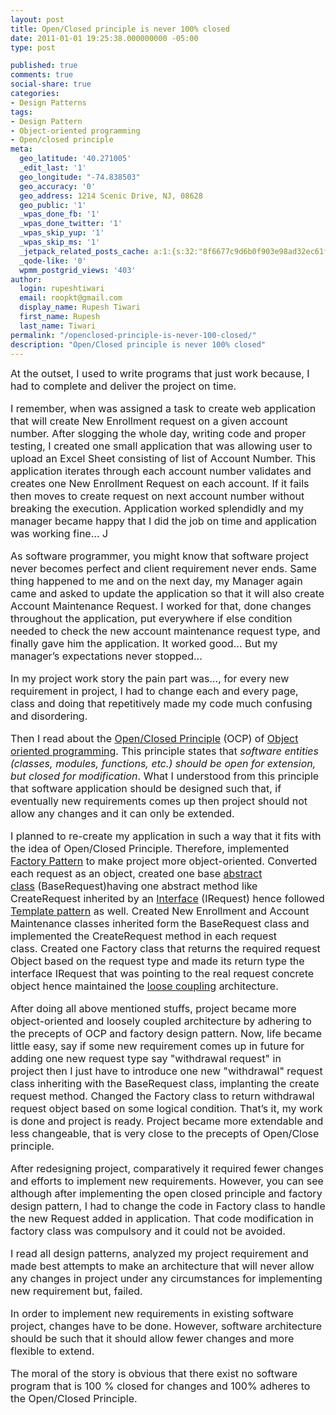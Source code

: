 ```yaml
---
layout: post
title: Open/Closed principle is never 100% closed
date: 2011-01-01 19:25:38.000000000 -05:00
type: post

published: true
comments: true
social-share: true
categories:
- Design Patterns
tags:
- Design Pattern
- Object-oriented programming
- Open/closed principle
meta:
  geo_latitude: '40.271005'
  _edit_last: '1'
  geo_longitude: "-74.838503"
  geo_accuracy: '0'
  geo_address: 1214 Scenic Drive, NJ, 08628
  geo_public: '1'
  _wpas_done_fb: '1'
  _wpas_done_twitter: '1'
  _wpas_skip_yup: '1'
  _wpas_skip_ms: '1'
  _jetpack_related_posts_cache: a:1:{s:32:"8f6677c9d6b0f903e98ad32ec61f8deb";a:2:{s:7:"expires";i:1600703592;s:7:"payload";a:3:{i:0;a:1:{s:2:"id";i:295;}i:1;a:1:{s:2:"id";i:2254;}i:2;a:1:{s:2:"id";i:2502;}}}}
  _qode-like: '0'
  wpmm_postgrid_views: '403'
author:
  login: rupeshtiwari
  email: roopkt@gmail.com
  display_name: Rupesh Tiwari
  first_name: Rupesh
  last_name: Tiwari
permalink: "/openclosed-principle-is-never-100-closed/"
description: "Open/Closed principle is never 100% closed"
---
```

<p>
				<font size="3">At the outset, I used to write programs that just work because, I had to complete and deliver the project on time.</p>
<p>I remember, when&nbsp;was assigned a task to create web application that will create New Enrollment request on a given account number. After slogging the whole day, writing code and proper testing, I created one small application that was allowing user to upload an Excel Sheet consisting of&nbsp;list of Account Number. This application iterates through each account number validates and creates one New Enrollment Request on each account. If it fails then moves to create request on next account number without breaking the execution. Application worked splendidly and my manager became happy that&nbsp;I did the job on time and application was working fine... J</p>
<p>As software programmer, you might know that software project never becomes perfect and client requirement never ends. Same thing happened to me and on the next day, my Manager again came and asked to update the application so that it will also create Account Maintenance Request. I&nbsp;worked for that, done changes throughout the application, put everywhere if else condition needed to check the new account maintenance request type, and finally gave&nbsp;him the application. It worked good... But&nbsp;my manager’s&nbsp;expectations never stopped...</p>
<p>In my project work story the pain part was…, for every new requirement in project, I had to change each and every page, class and doing that repetitively made my code much confusing and disordering.</p>
<p>Then I read about the <a href="http://en.wikipedia.org/wiki/Open/closed_principle">Open/Closed Principle</a>&nbsp;(OCP) of <a href="http://en.wikipedia.org/wiki/Object-oriented_programming">Object oriented programming</a>. This principle states that <em>software entities (classes, modules, functions, etc.) should be open for extension, but closed for modification</em>. What I understood from this principle that software application should be designed such that, if eventually new requirements comes up then project should not allow any changes and it can only be extended.</p>
<p>I planned to re-create my application in such a way that it fits with the idea of Open/Closed Principle. Therefore, implemented <a href="http://en.wikipedia.org/wiki/Factory_method_pattern">Factory Pattern</a>&nbsp;to make project more object-oriented. Converted each request as an object, created one base <a href="http://en.wikipedia.org/wiki/Abstract_class">abstract class</a>&nbsp;(BaseRequest)having one abstract method like CreateRequest inherited by an <a href="http://en.wikipedia.org/wiki/Interfaces">Interface</a> (IRequest) hence followed <a href="http://en.wikipedia.org/wiki/Template_method_pattern">Template pattern</a> as well. Created New Enrollment and Account Maintenance classes inherited form the BaseRequest class and implemented the CreateRequest method in each request class.&nbsp;Created one Factory class that returns the required request Object based on the request type and made its return type the interface IRequest that was pointing to the real request concrete object hence maintained the <a href="http://en.wikipedia.org/wiki/Loose_coupling">loose coupling</a> architecture.</p>
<p>After doing all above mentioned stuffs, project became more object-oriented&nbsp;and loosely coupled architecture by adhering to the precepts of OCP&nbsp;and factory design pattern. Now, life became little easy, say if some new&nbsp;requirement comes&nbsp;up in future for adding one new request type say "withdrawal request"&nbsp;in project&nbsp;then I just have to introduce one new "withdrawal" request class inheriting with the BaseRequest class, implanting the create request method. Changed the Factory class to return withdrawal request object based on some logical condition. That’s it, my work is done and project is ready. Project became more extendable and less changeable, that is very close to the precepts of Open/Close principle.</p>
<p>After redesigning project, comparatively it required fewer changes and efforts to implement new requirements. However, you can see although after implementing the open closed principle&nbsp;and factory design pattern, I had to change the code in Factory class to handle the new Request added in application. That code modification in factory class was compulsory and&nbsp;it could not be avoided.</p>
<p>I read all design patterns, analyzed my project requirement and made best attempts to make an architecture that will never allow any changes in project under any circumstances for implementing new requirement&nbsp;but, failed.</p>
<p>In order to implement new requirements in existing software project, changes have to be done. However, software architecture should be such that it should allow fewer changes and more flexible to extend.</p>
<p>The moral of the story is obvious that there exist no software program that is 100 % closed for changes and 100% adheres to the Open/Closed Principle.</font>		</p>

